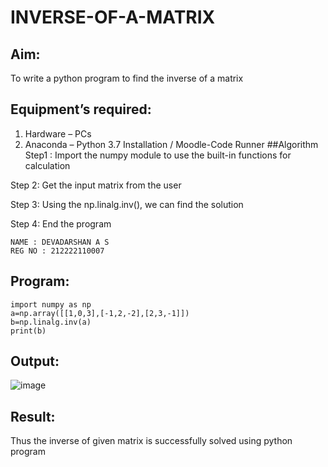 # INVERSE-OF-A-MATRIX
## Aim:
To write a python program to find the inverse of a matrix
## Equipment’s required:
1. 	Hardware – PCs
2. 	Anaconda – Python 3.7 Installation / Moodle-Code Runner
##Algorithm
Step1 :
Import the numpy module to use the built-in functions for calculation

Step 2:
Get the input matrix from the user

Step 3:
Using the np.linalg.inv(), we can find the solution

Step 4:
End the program
```
NAME : DEVADARSHAN A S
REG NO : 212222110007
```
## Program:
```
import numpy as np
a=np.array([[1,0,3],[-1,2,-2],[2,3,-1]])
b=np.linalg.inv(a)
print(b)

```
## Output:

![image](https://github.com/DEVADARSHAN2/INVERSE-OF-A-MATRIX/assets/119432150/3d32c25f-1a26-487d-bbdc-0e6aed33c3d9)

## Result:
Thus the inverse of given matrix is successfully solved using python program

